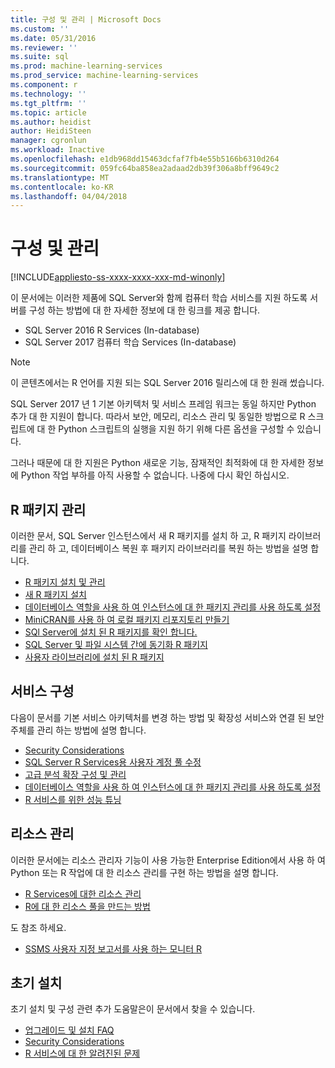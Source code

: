 ```yaml
---
title: 구성 및 관리 | Microsoft Docs
ms.custom: ''
ms.date: 05/31/2016
ms.reviewer: ''
ms.suite: sql
ms.prod: machine-learning-services
ms.prod_service: machine-learning-services
ms.component: r
ms.technology: ''
ms.tgt_pltfrm: ''
ms.topic: article
ms.author: heidist
author: HeidiSteen
manager: cgronlun
ms.workload: Inactive
ms.openlocfilehash: e1db968dd15463dcfaf7fb4e55b5166b6310d264
ms.sourcegitcommit: 059fc64ba858ea2adaad2db39f306a8bff9649c2
ms.translationtype: MT
ms.contentlocale: ko-KR
ms.lasthandoff: 04/04/2018
---
```

# <a name="configuration-and-management"></a>구성 및 관리
[!INCLUDE[appliesto-ss-xxxx-xxxx-xxx-md-winonly](../../includes/appliesto-ss-xxxx-xxxx-xxx-md-winonly.md)]

이 문서에는 이러한 제품에 SQL Server와 함께 컴퓨터 학습 서비스를 지원 하도록 서버를 구성 하는 방법에 대 한 자세한 정보에 대 한 링크를 제공 합니다.

+ SQL Server 2016 R Services (In-database)
+ SQL Server 2017 컴퓨터 학습 Services (In-database)

> [!NOTE]
> 
> 이 콘텐츠에서는 R 언어를 지원 되는 SQL Server 2016 릴리스에 대 한 원래 썼습니다.
> 
> SQL Server 2017 년 1 기본 아키텍처 및 서비스 프레임 워크는 동일 하지만 Python 추가 대 한 지원이 합니다. 따라서 보안, 메모리, 리소스 관리 및 동일한 방법으로 R 스크립트에 대 한 Python 스크립트의 실행을 지원 하기 위해 다른 옵션을 구성할 수 있습니다.
> 
> 그러나 때문에 대 한 지원은 Python 새로운 기능, 잠재적인 최적화에 대 한 자세한 정보에 Python 작업 부하를 아직 사용할 수 없습니다. 나중에 다시 확인 하십시오.

## <a name="r-package-management"></a>R 패키지 관리

이러한 문서, SQL Server 인스턴스에서 새 R 패키지를 설치 하 고, R 패키지 라이브러리를 관리 하 고, 데이터베이스 복원 후 패키지 라이브러리를 복원 하는 방법을 설명 합니다.

+ [R 패키지 설치 및 관리](installing-and-managing-r-packages.md)
+ [새 R 패키지 설치](install-additional-r-packages-on-sql-server.md)
+ [데이터베이스 역할을 사용 하 여 인스턴스에 대 한 패키지 관리를 사용 하도록 설정](r-package-how-to-enable-or-disable.md)
+ [MiniCRAN를 사용 하 여 로컬 패키지 리포지토리 만들기](create-a-local-package-repository-using-minicran.md)
+ [SQl Server에 설치 된 R 패키지를 확인 합니다.](determine-which-packages-are-installed-on-sql-server.md)
+ [SQL Server 및 파일 시스템 간에 동기화 R 패키지](package-install-uninstall-and-sync.md)
+ [사용자 라이브러리에 설치 된 R 패키지](packages-installed-in-user-libraries.md)

## <a name="service-configuration"></a>서비스 구성

다음이 문서를 기본 서비스 아키텍처를 변경 하는 방법 및 확장성 서비스와 연결 된 보안 주체를 관리 하는 방법에 설명 합니다.

+ [Security Considerations](security-considerations-for-the-r-runtime-in-sql-server.md)
+ [SQL Server R Services용 사용자 계정 풀 수정](../../advanced-analytics/r/modify-the-user-account-pool-for-sql-server-r-services.md)
+ [고급 분석 확장 구성 및 관리](../../advanced-analytics/r/configure-and-manage-advanced-analytics-extensions.md)
+ [데이터베이스 역할을 사용 하 여 인스턴스에 대 한 패키지 관리를 사용 하도록 설정](r-package-how-to-enable-or-disable.md)
+ [R 서비스를 위한 성능 튜닝](sql-server-r-services-performance-tuning.md)

## <a name="resource-governance"></a>리소스 관리

이러한 문서에는 리소스 관리자 기능이 사용 가능한 Enterprise Edition에서 사용 하 여 Python 또는 R 작업에 대 한 리소스 관리를 구현 하는 방법을 설명 합니다.

+ [R Services에 대한 리소스 관리](../../advanced-analytics/r/resource-governance-for-r-services.md)
+ [R에 대 한 리소스 풀을 만드는 방법](../../advanced-analytics/r/how-to-create-a-resource-pool-for-r.md)

도 참조 하세요.

+ [SSMS 사용자 지정 보고서를 사용 하는 모니터 R](monitor-r-services-using-custom-reports-in-management-studio.md)

## <a name="initial-setup"></a>초기 설치

초기 설치 및 구성 관련 추가 도움말은이 문서에서 찾을 수 있습니다.

+ [업그레이드 및 설치 FAQ](../r/upgrade-and-installation-faq-sql-server-r-services.md)
+ [Security Considerations](../r/security-considerations-for-the-r-runtime-in-sql-server.md)
+ [R 서비스에 대 한 알려진된 문제](../../advanced-analytics/known-issues-for-sql-server-machine-learning-services.md)

